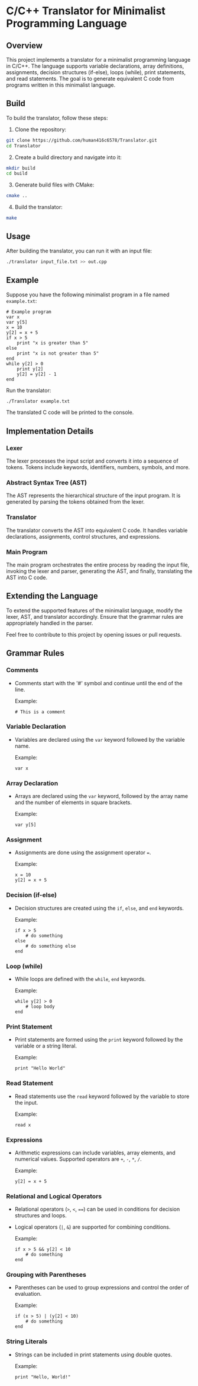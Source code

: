 # C/C++ Translator for Minimalist Programming Language

## Overview

This project implements a translator for a minimalist programming language in C/C++. The language supports variable declarations, array definitions, assignments, decision structures (if-else), loops (while), print statements, and read statements. The goal is to generate equivalent C code from programs written in this minimalist language.

## Build

To build the translator, follow these steps:

1. Clone the repository:

```bash
git clone https://github.com/human416c6578/Translator.git
cd Translator
```

2. Create a build directory and navigate into it:

```bash
mkdir build
cd build
```

3. Generate build files with CMake:

```bash
cmake ..
```

4. Build the translator:

```bash
make
```

## Usage

After building the translator, you can run it with an input file:

```bash
./translator input_file.txt >> out.cpp
```

## Example

Suppose you have the following minimalist program in a file named `example.txt`:

```plaintext
# Example program
var x
var y[5]
x = 10
y[2] = x + 5
if x > 5
    print "x is greater than 5"
else
    print "x is not greater than 5"
end
while y[2] > 0
    print y[2]
    y[2] = y[2] - 1
end
```

Run the translator:

```bash
./Translator example.txt
```

The translated C code will be printed to the console.

## Implementation Details

### Lexer

The lexer processes the input script and converts it into a sequence of tokens. Tokens include keywords, identifiers, numbers, symbols, and more.

### Abstract Syntax Tree (AST)

The AST represents the hierarchical structure of the input program. It is generated by parsing the tokens obtained from the lexer.

### Translator

The translator converts the AST into equivalent C code. It handles variable declarations, assignments, control structures, and expressions.

### Main Program

The main program orchestrates the entire process by reading the input file, invoking the lexer and parser, generating the AST, and finally, translating the AST into C code.

## Extending the Language

To extend the supported features of the minimalist language, modify the lexer, AST, and translator accordingly. Ensure that the grammar rules are appropriately handled in the parser.

Feel free to contribute to this project by opening issues or pull requests.

## Grammar Rules

### Comments

- Comments start with the '#' symbol and continue until the end of the line.
  
  Example:
  ```plaintext
  # This is a comment
  ```

### Variable Declaration

- Variables are declared using the `var` keyword followed by the variable name.

  Example:
  ```plaintext
  var x
  ```

### Array Declaration

- Arrays are declared using the `var` keyword, followed by the array name and the number of elements in square brackets.

  Example:
  ```plaintext
  var y[5]
  ```

### Assignment

- Assignments are done using the assignment operator `=`.
  
  Example:
  ```plaintext
  x = 10
  y[2] = x + 5
  ```

### Decision (if-else)

- Decision structures are created using the `if`, `else`, and `end` keywords.
  
  Example:
  ```plaintext
  if x > 5
      # do something
  else
      # do something else
  end
  ```

### Loop (while)

- While loops are defined with the `while`, `end` keywords.

  Example:
  ```plaintext
  while y[2] > 0
      # loop body
  end
  ```

### Print Statement

- Print statements are formed using the `print` keyword followed by the variable or a string literal.

  Example:
  ```plaintext
  print "Hello World"
  ```

### Read Statement

- Read statements use the `read` keyword followed by the variable to store the input.

  Example:
  ```plaintext
  read x
  ```

### Expressions

- Arithmetic expressions can include variables, array elements, and numerical values. Supported operators are `+`, `-`, `*`, `/`.
  
  Example:
  ```plaintext
  y[2] = x + 5
  ```

### Relational and Logical Operators

- Relational operators (`>`, `<`, `==`) can be used in conditions for decision structures and loops.
- Logical operators (`|`, `&`) are supported for combining conditions.

  Example:
  ```plaintext
  if x > 5 && y[2] < 10
      # do something
  end
  ```

### Grouping with Parentheses

- Parentheses can be used to group expressions and control the order of evaluation.

  Example:
  ```plaintext
  if (x > 5) | (y[2] < 10)
      # do something
  end
  ```

### String Literals

- Strings can be included in print statements using double quotes.

  Example:
  ```plaintext
  print "Hello, World!"
  ```